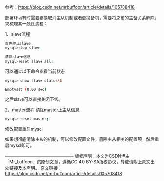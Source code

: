 参考：https://blog.csdn.net/mrbuffoon/article/details/105708418





部署环境有时需要更换取消主从机制或者更换备机，需要将之前的主备关系解除，现梳理其一般性流程：

1、slave流程

```bash
首先停止slave
mysql>stop slave;

清除slave信息
mysql>reset slave all;
```





可以通过以下命令查看当前状态

```bash
mysql> show slave status\G

Emptyset (0,00 sec)
```

之后slave可以直接关闭下线。



2、master流程
清除master上主从信息

```bash
mysql> reset master;
```

修改配置重启mysql



如果想彻底清除主从的机制，可以修改配置文件，删除主从相关的配置项，然后重启mysql即可。





————————————————
版权声明：本文为CSDN博主「Mr_buffoon」的原创文章，遵循CC 4.0 BY-SA版权协议，转载请附上原文出处链接及本声明。
原文链接：https://blog.csdn.net/mrbuffoon/article/details/105708418